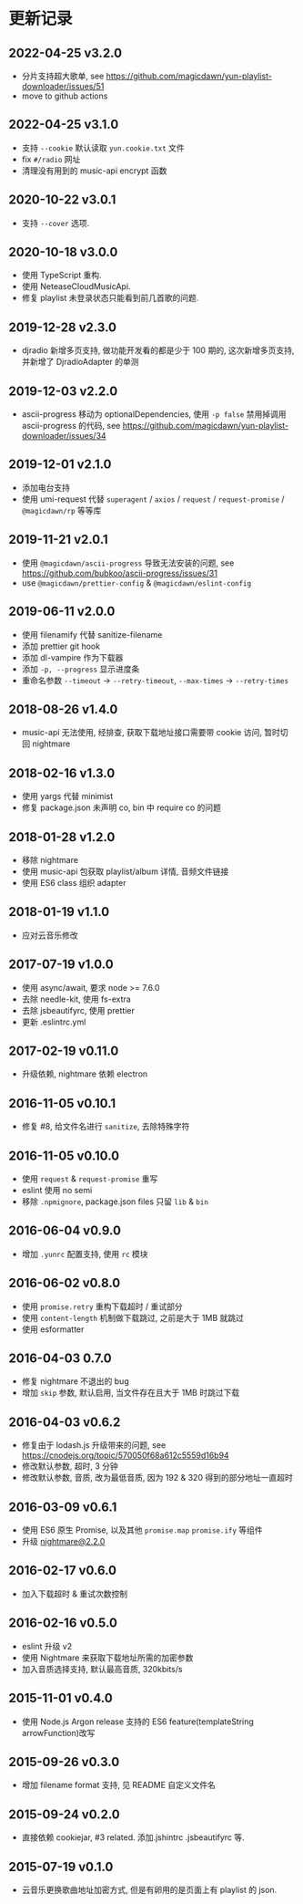 # 更新记录

## 2022-04-25 v3.2.0

- 分片支持超大歌单, see https://github.com/magicdawn/yun-playlist-downloader/issues/51
- move to github actions

## 2022-04-25 v3.1.0

- 支持 `--cookie` 默认读取 `yun.cookie.txt` 文件
- fix `#/radio` 网址
- 清理没有用到的 music-api encrypt 函数

## 2020-10-22 v3.0.1

- 支持 `--cover` 选项.

## 2020-10-18 v3.0.0

- 使用 TypeScript 重构.
- 使用 NeteaseCloudMusicApi.
- 修复 playlist 未登录状态只能看到前几首歌的问题.

## 2019-12-28 v2.3.0

- djradio 新增多页支持, 做功能开发看的都是少于 100 期的, 这次新增多页支持, 并新增了 DjradioAdapter 的单测

## 2019-12-03 v2.2.0

- ascii-progress 移动为 optionalDependencies, 使用 `-p false` 禁用掉调用 ascii-progress 的代码,
  see https://github.com/magicdawn/yun-playlist-downloader/issues/34

## 2019-12-01 v2.1.0

- 添加电台支持
- 使用 umi-request 代替 `superagent` / `axios` / `request` / `request-promise` / `@magicdawn/rp` 等等库

## 2019-11-21 v2.0.1

- 使用 `@magicdawn/ascii-progress` 导致无法安装的问题, see https://github.com/bubkoo/ascii-progress/issues/31
- use `@magicdawn/prettier-config` & `@magicdawn/eslint-config`

## 2019-06-11 v2.0.0

- 使用 filenamify 代替 sanitize-filename
- 添加 prettier git hook
- 添加 dl-vampire 作为下载器
- 添加 `-p, --progress` 显示进度条
- 重命名参数 `--timeout` -> `--retry-timeout`, `--max-times` -> `--retry-times`

## 2018-08-26 v1.4.0

- music-api 无法使用, 经排查, 获取下载地址接口需要带 cookie 访问, 暂时切回 nightmare

## 2018-02-16 v1.3.0

- 使用 yargs 代替 minimist
- 修复 package.json 未声明 co, bin 中 require co 的问题

## 2018-01-28 v1.2.0

- 移除 nightmare
- 使用 music-api 包获取 playlist/album 详情, 音频文件链接
- 使用 ES6 class 组织 adapter

## 2018-01-19 v1.1.0

- 应对云音乐修改

## 2017-07-19 v1.0.0

- 使用 async/await, 要求 node >= 7.6.0
- 去除 needle-kit, 使用 fs-extra
- 去除 jsbeautifyrc, 使用 prettier
- 更新 .eslintrc.yml

## 2017-02-19 v0.11.0

- 升级依赖, nightmare 依赖 electron

## 2016-11-05 v0.10.1

- 修复 #8, 给文件名进行 `sanitize`, 去除特殊字符

## 2016-11-05 v0.10.0

- 使用 `request` & `request-promise` 重写
- eslint 使用 no semi
- 移除 `.npmignore`, package.json files 只留 `lib` & `bin`

## 2016-06-04 v0.9.0

- 增加 `.yunrc` 配置支持, 使用 `rc` 模块

## 2016-06-02 v0.8.0

- 使用 `promise.retry` 重构下载超时 / 重试部分
- 使用 `content-length` 机制做下载跳过, 之前是大于 1MB 就跳过
- 使用 esformatter

## 2016-04-03 0.7.0

- 修复 nightmare 不退出的 bug
- 增加 `skip` 参数, 默认启用, 当文件存在且大于 1MB 时跳过下载

## 2016-04-03 v0.6.2

- 修复由于 lodash.js 升级带来的问题, see https://cnodejs.org/topic/570050f68a612c5559d16b94
- 修改默认参数, 超时, 3 分钟
- 修改默认参数, 音质, 改为最低音质, 因为 192 & 320 得到的部分地址一直超时

## 2016-03-09 v0.6.1

- 使用 ES6 原生 Promise, 以及其他 `promise.map` `promise.ify` 等组件
- 升级 nightmare@2.2.0

## 2016-02-17 v0.6.0

- 加入下载超时 & 重试次数控制

## 2016-02-16 v0.5.0

- eslint 升级 v2
- 使用 Nightmare 来获取下载地址所需的加密参数
- 加入音质选择支持, 默认最高音质, 320kbits/s

## 2015-11-01 v0.4.0

- 使用 Node.js Argon release 支持的 ES6 feature(templateString arrowFunction)改写

## 2015-09-26 v0.3.0

- 增加 filename format 支持, 见 README 自定义文件名

## 2015-09-24 v0.2.0

- 直接依赖 cookiejar, #3 related. 添加.jshintrc .jsbeautifyrc 等.

## 2015-07-19 v0.1.0

- 云音乐更换歌曲地址加密方式, 但是有卵用的是页面上有 playlist 的 json.
